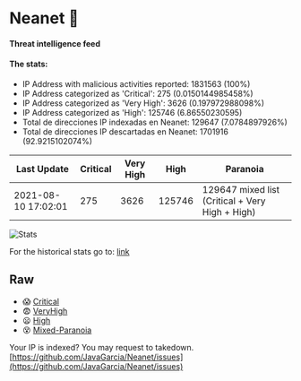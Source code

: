 # Neanet :hocho:
#### Threat intelligence feed
#### The stats:

- IP Address with malicious activities reported: 1831563 (100%)
- IP Address categorized as 'Critical':  275 (0.0150144985458%)
- IP Address categorized as 'Very High':  3626 (0.197972988098%)
- IP Address categorized as 'High':  125746 (6.86550230595)
- Total de direcciones IP indexadas en Neanet:  129647 (7.0784897926%)
- Total de direcciones IP descartadas en Neanet:  1701916 (92.9215102074%)

| Last Update | Critical | Very High | High | Paranoia |
| --- | --- | --- | --- | --- |
| 2021-08-10 17:02:01 | 275 | 3626 | 125746 | 129647 mixed list (Critical + Very High + High)|

![Stats](https://docs.google.com/spreadsheets/d/e/2PACX-1vSnaNMIXVabIpDJjufMlzH7poXnshF3mgd8Is1g9ytUEzVsP5my4Trn8f-xkoLLQ38xpL3HtmUexLo6/pubchart?oid=501124687&format=image)

For the historical stats go to: [link](/stats.csv)
## Raw
- :scream: [Critical](https://raw.githubusercontent.com/JavaGarcia/Neanet/master/blacklists/neanet_critical.txt)
- :fearful: [VeryHigh](https://raw.githubusercontent.com/JavaGarcia/Neanet/master/blacklists/neanet_veryHigh.txtt)
- :frowning: [High](https://raw.githubusercontent.com/JavaGarcia/Neanet/master/blacklists/neanet_high.txt)
- :dizzy_face: [Mixed-Paranoia](https://raw.githubusercontent.com/JavaGarcia/Neanet/master/blacklists/neanet_all.txt)


Your IP is indexed? You may request to takedown. [https://github.com/JavaGarcia/Neanet/issues](https://github.com/JavaGarcia/Neanet/issues)





























































































































































































































































































































































































































































































































































































































































































































































































































































































































































































































































































































































































































































































































































































































































































































































































































































































































































































































































































































































































































































































































































































































































































































































































































































































































































































































































































































































































































































































































































































































































































































































































































































































































































































































































































































































































































































































































































































































































































































































































































































































































































































































































































































































































































































































































































































































































































































































































































































































































































































































































































































































































































































































































































































































































































































































































































































































































































































































































































































































































































































































































































































































































































































































































































































































































































































































































































































































































































































































































































































































































































































































































































































































































































































































































































































































































































































































































































































































































































































































































































































































































































































































































































